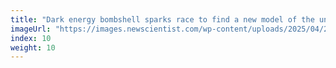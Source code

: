 ```yaml
---
title: "Dark energy bombshell sparks race to find a new model of the universe"
imageUrl: "https://images.newscientist.com/wp-content/uploads/2025/04/29135505/SEI_249213191.jpg?width=788"
index: 10
weight: 10
---
```

